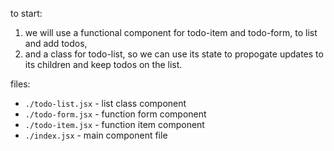 to start:
1. we will use a functional component for todo-item and todo-form, to list and add todos, 
2. and a class for todo-list, so we can use its state to propogate updates to its children and
keep todos on the list.

files:
* `./todo-list.jsx` - list class component
* `./todo-form.jsx` - function form component
* `./todo-item.jsx` - function item component
* `./index.jsx` - main component file




